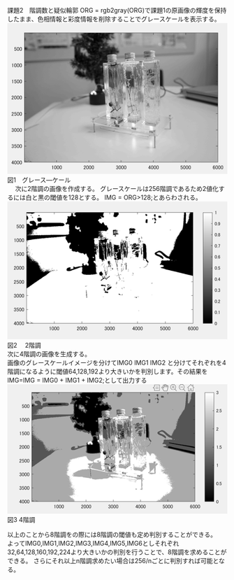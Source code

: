 課題2　階調数と疑似輪郭
ORG = rgb2gray(ORG)で課題1の原画像の輝度を保持したまま、色相情報と彩度情報を削除することでグレースケールを表示する。  
![](https://github.com/Tomiyoshi-Takafumi/lecture_image_processing/blob/master/%E8%AA%B2%E9%A1%8C%E7%94%BB%E5%83%8F/2-1.png)  
図1　グレース―ケール  
 
次に2階調の画像を作成する。
グレースケールは256階調であるため2値化するには白と黒の閾値を128とする。
IMG = ORG>128;とあらわされる。  
![](https://github.com/Tomiyoshi-Takafumi/lecture_image_processing/blob/master/%E8%AA%B2%E9%A1%8C%E7%94%BB%E5%83%8F/2-2.png)  
図2 　2階調  
次に4階調の画像を生成する。  
画像のグレースケールイメージを分けてIMG0 IMG1 IMG2 と分けてそれぞれを4階調になるように閾値64,128,192より大きいかを判別します。その結果をIMG=IMG = IMG0 + IMG1 + IMG2;として出力する  
![](https://github.com/Tomiyoshi-Takafumi/lecture_image_processing/blob/master/%E8%AA%B2%E9%A1%8C%E7%94%BB%E5%83%8F/2-3.png)  
図3 4階調  

以上のことから8階調をの際には8階調の閾値も定め判別することができる。  
よってIMG0,IMG1,IMG2,IMG3,IMG4,IMG5,IMG6としそれぞれ32,64,128,160,192,224より大きいかの判別を行うことで、8階調を求めることができる。
さらにそれ以上n階調求めたい場合は256/nごとに判別すれば可能となる。

